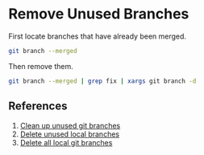 # Remove Unused Branches

First locate branches that have already been merged.

```bash
git branch --merged
```

Then remove them.

```bash
git branch --merged | grep fix | xargs git branch -d
```

## References

1. [Clean up unused git branches](https://ardalis.com/clean-up-unused-git-branches/)
1. [Delete unused local branches](https://gist.github.com/leodutra/9e7bb9f9a27201db47f9ed0786b5e38b)
1. [Delete all local git branches](https://stackoverflow.com/a/10610669/6146580)
